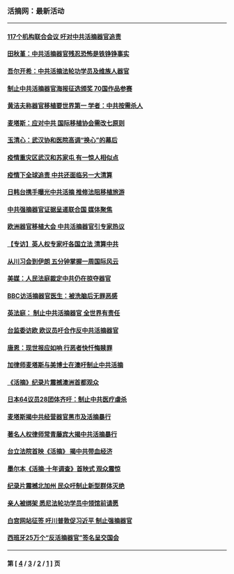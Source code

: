 ### 活摘网：最新活动
---
#### [117个机构联合会议 吁对中共活摘器官追责](../../pages/nf5883/n12775087.md?05270430) 
#### [田秋堇：中共活摘器官残忍恐怖是铁铮铮事实](../../pages/nf5883/n12702148.md?05270430) 
#### [吾尔开希：中共活摘法轮功学员及维族人器官](../../pages/nf5883/n12693197.md?05270430) 
#### [制止中共活摘器官海报征选颁奖 70国作品参赛](../../pages/nf5883/n12692050.md?05270430) 
#### [黄洁夫称器官移植要世界第一 学者：中共按需杀人](../../pages/nf5883/n12572329.md?05270430) 
#### [麦塔斯：应对中共 国际移植协会需改七原则](../../pages/nf5883/n12514711.md?05270430) 
#### [玉清心：武汉协和医院高调“换心”的幕后](../../pages/nf5883/n12298730.md?05270430) 
#### [疫情重灾区武汉和苏家屯 有一惊人相似点](../../pages/nf5883/n12150824.md?05270430) 
#### [疫情下全球追责 中共还面临另一大清算](../../pages/nf5883/n12070397.md?05270430) 
#### [日韩台携手曝光中共活摘 推修法阻移植旅游](../../pages/nf5883/n11712046.md?05270430) 
#### [中共强摘器官证据呈递联合国 媒体聚焦](../../pages/nf5883/n11546426.md?05270430) 
#### [欧洲器官移植大会 中共活摘器官引专家热议](../../pages/nf5883/n11539095.md?05270430) 
#### [【专访】英人权专家吁各国立法 清算中共](../../pages/nf5883/n11367315.md?05270430) 
#### [从川习会到伊朗 五分钟掌握一周国际风云](../../pages/nf5883/n11338520.md?05270430) 
#### [美媒：人民法庭裁定中共仍在掠夺器官](../../pages/nf5883/n11334897.md?05270430) 
#### [BBC访活摘器官医生：被洗脑后无罪恶感](../../pages/nf5883/n11335935.md?05270430) 
#### [英法庭： 制止中共活摘器官 全世界有责任](../../pages/nf5883/n11330691.md?05270430) 
#### [台监委访欧 欧议员吁合作反中共活摘器官](../../pages/nf5883/n11109190.md?05270430) 
#### [唐恩：现世报应如响 行恶者快忏悔赎罪](../../pages/nf5883/n11104016.md?05270430) 
#### [加律师麦塔斯与美博士在澳吁制止中共活摘](../../pages/nf5883/n10724764.md?05270430) 
#### [《活摘》纪录片震撼澳洲首都观众](../../pages/nf5883/n10722747.md?05270430) 
#### [日本64议员28团体齐吁：制止中共医疗虐杀](../../pages/nf5883/n10587757.md?05270430) 
#### [麦塔斯揭中共经营器官黑市及活摘暴行](../../pages/nf5883/n10442407.md?05270430) 
#### [著名人权律师常青藤宾大揭中共活摘暴行](../../pages/nf5883/n10318181.md?05270430) 
#### [台立法院首映《活摘》 揭中共带血经济](../../pages/nf5883/n9938847.md?05270430) 
#### [墨尔本《活摘·十年调查》首映式 观众震惊](../../pages/nf5883/n9522572.md?05270430) 
#### [纪录片震撼北加州 民众吁制止新型群体灭绝](../../pages/nf5883/n9188314.md?05270430) 
#### [亲人被绑架 悉尼法轮功学员中领馆前请愿](../../pages/nf5883/n9056753.md?05270430) 
#### [白宫网站征签 吁川普敦促习近平 制止强摘器官](../../pages/nf5883/n9009661.md?05270430) 
#### [西班牙25万个“反活摘器官”签名呈交国会](../../pages/nf5883/n8846163.md?05270430) 

---
#### 第 [ [4](./4.md?05270430) / [3](./3.md?05270430) / [2](./2.md?05270430) / [1](./1.md?05270430) ] 页
